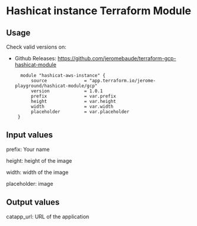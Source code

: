 # Hashicat instance Terraform Module #

## Usage

Check valid versions on:
* Github Releases: <https://github.com/jeromebaude/terraform-gcp-hashicat-module>

        module "hashicat-aws-instance" {  
            source              = "app.terraform.io/jerome-playground/hashicat-module/gcp"
            version             = 1.0.1
            prefix              = var.prefix
            height              = var.height
            width               = var.width
            placeholder         = var.placeholder
       }


## Input values

prefix: Your name

height: height of the image

width: width of the image

placeholder: image

## Output values

catapp_url: URL of the application
